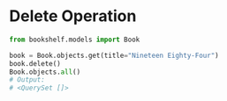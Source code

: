 # Delete Operation

```python
from bookshelf.models import Book

book = Book.objects.get(title="Nineteen Eighty-Four")
book.delete()
Book.objects.all()
# Output:
# <QuerySet []>

